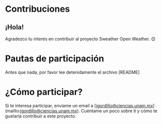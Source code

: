 # Contribuciones

## ¡Hola!
Agradezco tu interés en contribuir al proyecto Sweather Open Weather. 😊

# Pautas de participación

Antes que nada, por favor lee detenidamente el archivo [README]

# ¿Cómo participar?

Si te interesa participar, enviame un email a [jgordillo@ciencias.unam.mx] (mailto:jgordillo@ciencias.unam.mx). Cuéntame un poco sobre ti y cómo te gustaría contribuir a este proyecto.
